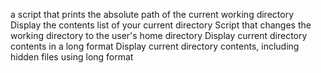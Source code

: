 a script that prints the absolute path of the current working directory
Display the contents list of your current directory
Script that changes the working directory to the user's home directory
Display current directory contents in a long format
Display current directory contents, including hidden files using long format 
